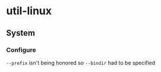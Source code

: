 # util-linux

## System

### Configure
`--prefix` isn't being honored so `--bindir` had to be specified
